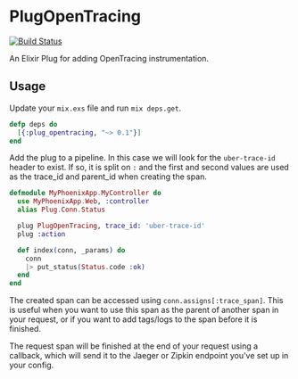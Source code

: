 # PlugOpenTracing

[![Build Status](https://travis-ci.org/nmohoric/plug_opentracing.svg?branch=master)](https://travis-ci.org/nmohoric/plug_opentracing)

An Elixir Plug for adding OpenTracing instrumentation.

## Usage

Update your `mix.exs` file and run `mix deps.get`.
```elixir
defp deps do
  [{:plug_opentracing, "~> 0.1"}]
end
```

Add the plug to a pipeline. In this case we will look for the
`uber-trace-id` header to exist. If so, it is split on `:` and
the first and second values are used as the trace_id and parent_id
when creating the span.

```elixir
defmodule MyPhoenixApp.MyController do
  use MyPhoenixApp.Web, :controller
  alias Plug.Conn.Status

  plug PlugOpenTracing, trace_id: 'uber-trace-id'
  plug :action

  def index(conn, _params) do
    conn
    |> put_status(Status.code :ok)
  end
end

```
The created span can be accessed using `conn.assigns[:trace_span]`. This is useful
when you want to use this span as the parent of another span in your request, or
if you want to add tags/logs to the span before it is finished.

The request span will be finished at the end of your request using a callback,
which will send it to the Jaeger or Zipkin endpoint you've set up in your config.
